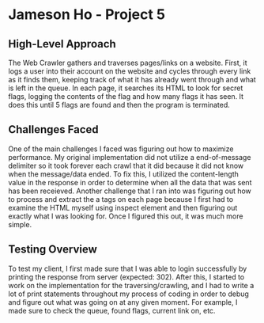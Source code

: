 # Jameson Ho - Project 5

## High-Level Approach

The Web Crawler gathers and traverses pages/links on a website. First, it logs a user into their account on the website and cycles through every link as it finds them, keeping track of what it has already went through and what is left in the queue. In each page, it searches its HTML to look for secret flags, logging the contents of the flag and how many flags it has seen. It does this until 5 flags are found and then the program is terminated.

## Challenges Faced

One of the main challenges I faced was figuring out how to maximize performance. My original implementation did not utilize a end-of-message delimiter so it took forever each crawl that it did because it did not know when the message/data ended. To fix this, I utilized the content-length value in the response in order to determine when all the data that was sent has been receieved. Another challenge that I ran into was figuring out how to process and extract the a tags on each page because I first had to examine the HTML myself using inspect element and then figuring out exactly what I was looking for. Once I figured this out, it was much more simple.

## Testing Overview

To test my client, I first made sure that I was able to login successfully by printing the response from server (expected: 302). After this, I started to work on the implementation for the traversing/crawling, and I had to write a lot of print statements throughout my process of coding in order to debug and figure out what was going on at any given moment. For example, I made sure to check the queue, found flags, current link on, etc.
